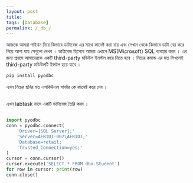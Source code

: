 ```yaml
---
layout: post
title: 
tags: [Database]
permalink: /_db_/
---
```


আজকে আমরা পাইথন দিয়ে কিভাবে ডাটাবেজ এর সাথে কানেক্ট করা যায় এবং সেখান থেকে কিভাবে ডাটা বের করে নিয়ে আশা যায় সেগুলো দেখব ।
ডাটাবেজ হিসেবে আমরা এখানে MS(Microsoft) SQL ব্যবহার করব ।
এর জন্য প্রথমে আমাদেরকে একটি third-party মডিউল ইনস্টল করে নিতে হবে । নিচের কমান্ড এর মত লিখলেই third-party মডিউলটি ইন্সটল হয়ে যাবে ।

```py
pip install pyodbc
```
এখন নিচের ছবির মত এসকিউএল সার্ভার কে কানেক্ট করে দেব ।
<p align='center'>
<img src='https://user-images.githubusercontent.com/35966401/65819751-146e4280-e242-11e9-8053-96a9f2e7d2a3.png' alt=''>
</p>

এখন labtask নামে একটি ডাটাবেজ তৈরি করব ।
<p align='center'>
<img src='https://user-images.githubusercontent.com/35966401/65819771-61521900-e242-11e9-8e25-681397a1b51d.png' alt=''>
</p>


```py
import pyodbc
conn = pyodbc.connect(
    'Driver={SQL Server};'
    'Server=AFRIDI-007\AFRIDI;'
    'Database=retail;'
    'Trusted_Connection=yes;'
)
cursor = conn.cursor()
cursor.execute('SELECT * FROM dbo.Student')
for row in cursor: print(row)
conn.close()
```
<p align='center'>
<img src='https://user-images.githubusercontent.com/35966401/65819914-39fc4b80-e244-11e9-9d0b-5df88f636a64.png' alt=''>
</p>
